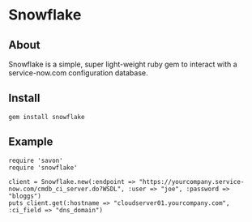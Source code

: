 # Snowflake

## About

Snowflake is a simple, super light-weight ruby gem to interact with a service-now.com configuration database. 


## Install

    gem install snowflake

## Example

    require 'savon'
    require 'snowflake'

    client = Snowflake.new(:endpoint => "https://yourcompany.service-now.com/cmdb_ci_server.do?WSDL", :user => "joe", :password => "bloggs")
    puts client.get(:hostname => "cloudserver01.yourcompany.com", :ci_field => "dns_domain")
